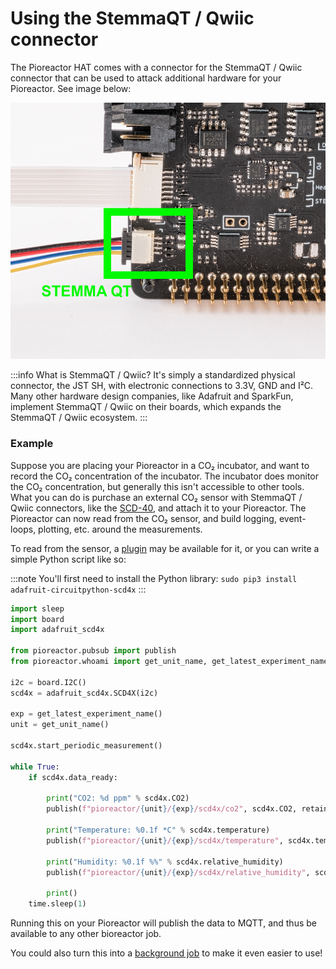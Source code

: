 # Using the StemmaQT / Qwiic connector


The Pioreactor HAT comes with a connector for the StemmaQT / Qwiic connector that can be used to attack additional hardware for your Pioreactor. See image below:

 ![](/img/user_guide/stemma_qt.png)


:::info
What is StemmaQT / Qwiic? It's simply a standardized physical connector, the JST SH, with electronic connections to 3.3V, GND and I²C. Many other hardware design companies, like Adafruit and SparkFun, implement StemmaQT / Qwiic on their boards, which expands the StemmaQT / Qwiic ecosystem. 
:::


### Example

Suppose you are placing your Pioreactor in a CO₂ incubator, and want to record the CO₂ concentration of the incubator. The incubator does monitor the CO₂ concentration, but generally this isn't accessible to other tools. What you can do is purchase an external CO₂ sensor with StemmaQT / Qwiic connectors, like the [SCD-40](https://www.adafruit.com/product/5187), and attach it to your Pioreactor. The Pioreactor can now read from the CO₂ sensor, and build logging, event-loops, plotting, etc. around the measurements. 

To read from the sensor, a [plugin](/user_guide/Extending%20your%20Pioreactor/Using%20community-built%20plugins) may be available for it, or you can write a simple Python script like so:

:::note
You'll first need to install the Python library:
`sudo pip3 install adafruit-circuitpython-scd4x`
:::


```python
import sleep
import board
import adafruit_scd4x

from pioreactor.pubsub import publish
from pioreactor.whoami import get_unit_name, get_latest_experiment_name

i2c = board.I2C()
scd4x = adafruit_scd4x.SCD4X(i2c)

exp = get_latest_experiment_name()
unit = get_unit_name()

scd4x.start_periodic_measurement()

while True:
    if scd4x.data_ready:
        
        print("CO2: %d ppm" % scd4x.CO2)
        publish(f"pioreactor/{unit}/{exp}/scd4x/co2", scd4x.CO2, retain=True)

        print("Temperature: %0.1f *C" % scd4x.temperature)
        publish(f"pioreactor/{unit}/{exp}/scd4x/temperature", scd4x.temperature, retain=True)

        print("Humidity: %0.1f %%" % scd4x.relative_humidity)
        publish(f"pioreactor/{unit}/{exp}/scd4x/relative_humidity", scd4x.relative_humidity, retain=True)

        print()
    time.sleep(1)

```


Running this on your Pioreactor will publish the data to MQTT, and thus be available to any other bioreactor job. 

You could also turn this into a [background job](/developer_guide/Background%20Jobs/How%20background%20jobs%20work) to make it even easier to use!
